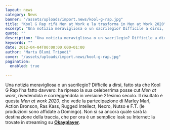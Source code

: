 ```yaml
---
layout: news
category: News
banner: "/assets/uploads/import.news/kool-g-rap.jpg"
title: "Kool G Rap rifà Men at Work e la trasforma in Men at Work 2020"
excerpt: "Una notizia meravigliosa o un sacrilegio? Difficile a dirsi, fatto sta che Kool G Rap l’ha fatto davvero: ha ripreso la sua celeberrima posse cut Men at work, rivedendola e correggendola in versione 21esimo secolo. Il risultato è questa Men at work 2020, che vede la partecipazione di Marley Marl, Action Bronson, Ras Kass, Rugged [&hellip"
quote: ""
description: "Una notizia meravigliosa o un sacrilegio? Difficile a dirsi, fatto sta che Kool G Rap l’ha fatto davvero: ha ripreso la sua celeberrima posse cut Men at work, rivedendola e correggendola in versione 21esimo secolo. Il risultato è questa Men at work 2020, che vede la partecipazione di Marley Marl, Action Bronson, Ras Kass, Rugged [&hellip"
keywords: ""
date: 2012-04-04T00:00:00.000+01:00
author: "Marta Blumi Tripodi"
cover: "/assets/uploads/import.news/kool-g-rap.jpg"
pagination:
  enabled: true

---
```


Una notizia meravigliosa o un sacrilegio? Difficile a dirsi, fatto sta che Kool G Rap l’ha fatto davvero: ha ripreso la sua celeberrima posse cut _Men at work_, rivedendola e correggendola in versione 21esimo secolo. Il risultato è questa _Men at work 2020_, che vede la partecipazione di Marley Marl, Action Bronson, Ras Kass, Rugged Intellect, Necro, Nutso e F.T. (le produzioni sono affidate a Domingo). Non si sa ancora quale sarà la destinazione della traccia, che per ora è un semplice leak su Internet: la trovate in streaming su **[Okayplayer](http://www.okayplayer.com/news/audio-kool-g-rap-men-at-work-2020-f-marley-marl-action-bronson-more.html "http://www.okayplayer.com/news/audio-kool-g-rap-men-at-work-2020-f-marley-marl-action-bronson-more.html")**.